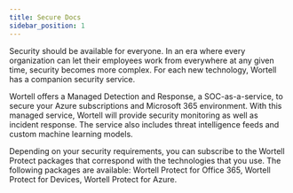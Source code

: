 ```yaml
---
title: Secure Docs
sidebar_position: 1
---
```


Security should be available for everyone. In an era where every organization can let their employees work from everywhere at any given time, security becomes more complex.  For each new technology, Wortell has a companion security service.

Wortell offers a Managed Detection and Response, a SOC-as-a-service, to secure your Azure subscriptions and Microsoft 365 environment. With this managed service, Wortell will provide security monitoring as well as incident response. The service also includes threat intelligence feeds and custom machine learning models.

Depending on your security requirements, you can subscribe to the Wortell Protect packages that correspond with the technologies that you use. The following packages are available: Wortell Protect for Office 365, Wortell Protect for Devices, Wortell Protect for Azure.